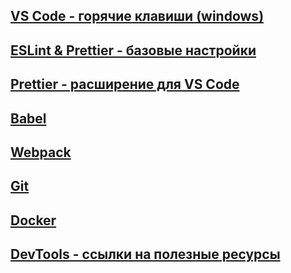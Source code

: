 ## [VS Code - горячие клавиши (windows)](/tools/tools_vscode)

## [ESLint & Prettier - базовые настройки](/tools/tools_eslint-prettier)

## [Prettier - расширение для VS Code](/tools/tools_prettier)

## [Babel](/tools/tools_babel)

## [Webpack](/tools/tools_webpack)

## [Git](/tools/tools_git)

## [Docker](/tools/tools_docker)

## [DevTools - ссылки на полезные ресурсы](/tools/tools_links)
